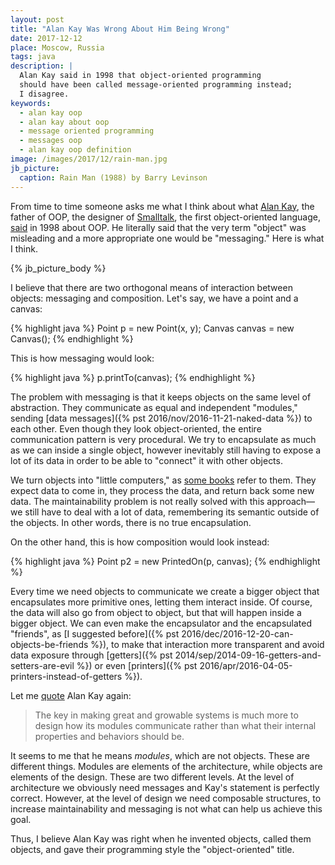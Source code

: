 ```yaml
---
layout: post
title: "Alan Kay Was Wrong About Him Being Wrong"
date: 2017-12-12
place: Moscow, Russia
tags: java
description: |
  Alan Kay said in 1998 that object-oriented programming
  should have been called message-oriented programming instead;
  I disagree.
keywords:
  - alan kay oop
  - alan kay about oop
  - message oriented programming
  - messages oop
  - alan kay oop definition
image: /images/2017/12/rain-man.jpg
jb_picture:
  caption: Rain Man (1988) by Barry Levinson
---
```


From time to time someone asks me what I think about what
[Alan Kay](https://en.wikipedia.org/wiki/Alan_Kay), the father of OOP,
the designer of [Smalltalk](https://en.wikipedia.org/wiki/Smalltalk),
the first object-oriented language,
[said](http://lists.squeakfoundation.org/pipermail/squeak-dev/1998-October/017019.html)
in 1998 about OOP. He literally said that the very
term "object" was misleading and a more appropriate one would be "messaging."
Here is what I think.

<!--more-->

{% jb_picture_body %}

I believe that there are two orthogonal means of interaction between objects:
messaging and composition. Let's say, we have a point and a canvas:

{% highlight java %}
Point p = new Point(x, y);
Canvas canvas = new Canvas();
{% endhighlight %}

This is how messaging would look:

{% highlight java %}
p.printTo(canvas);
{% endhighlight %}

The problem with messaging is that it keeps objects on the same
level of abstraction. They communicate
as equal and independent "modules," sending
[data messages]({% pst 2016/nov/2016-11-21-naked-data %}) to each other.
Even though they look object-oriented, the entire communication pattern
is very procedural. We try to encapsulate as much as we can inside a single
object, however inevitably still having to expose a lot of its data in order to
be able to "connect" it with other objects.

We turn objects into "little computers," as [some books](http://amzn.to/2npiZZQ) refer to them. They
expect data to come in, they process the data, and return back some new data.
The maintainability problem is not really solved with this approach&mdash;we
still have to deal with a lot of data, remembering its semantic outside of
the objects. In other words, there is no true encapsulation.

On the other hand, this is how composition would look instead:

{% highlight java %}
Point p2 = new PrintedOn(p, canvas);
{% endhighlight %}

Every time we need objects to communicate we create a bigger object that
encapsulates more primitive ones, letting them interact inside. Of course,
the data will also go from object to object, but that will happen
inside a bigger object. We can even make the encapsulator
and the encapsulated "friends", as [I suggested before]({% pst 2016/dec/2016-12-20-can-objects-be-friends %}),
to make that interaction more transparent and avoid data exposure through
[getters]({% pst 2014/sep/2014-09-16-getters-and-setters-are-evil %}) or
even
[printers]({% pst 2016/apr/2016-04-05-printers-instead-of-getters %}).

Let me
[quote](http://lists.squeakfoundation.org/pipermail/squeak-dev/1998-October/017019.html)
Alan Kay again:

> The key in making great and growable systems is much more to design how
  its modules communicate rather than what their internal properties
  and behaviors should be.

It seems to me that he means _modules_, which are not objects. These are
different things. Modules are elements of the architecture, while objects
are elements of the design. These are two different levels. At the level of
architecture we obviously need messages and Kay's statement is perfectly correct.
However, at the level of design we need composable structures,
to increase maintainability and messaging is not what can help us achieve
this goal.

Thus, I believe Alan Kay was right when he invented objects, called them
objects, and gave their programming style the "object-oriented" title.
